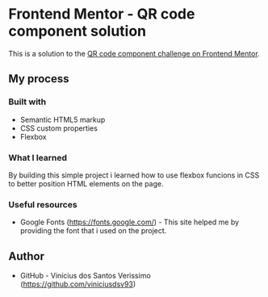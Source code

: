 # Frontend Mentor - QR code component solution

This is a solution to the [QR code component challenge on Frontend Mentor](https://www.frontendmentor.io/challenges/qr-code-component-iux_sIO_H). 

## My process

### Built with

- Semantic HTML5 markup
- CSS custom properties
- Flexbox

### What I learned

By building this simple project i learned how to use flexbox funcions in CSS to better position HTML elements on the page. 

### Useful resources

- Google Fonts (https://fonts.google.com/) - This site helped me by providing the font that i used on the project.


## Author

- GitHub - Vinícius dos Santos Verissimo (https://github.com/viniciusdsv93)
